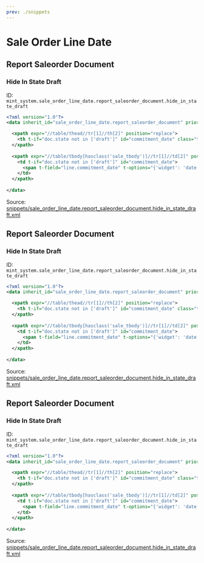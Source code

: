 ```yaml
---
prev: ./snippets
---
```

# Sale Order Line Date
## Report Saleorder Document  
### Hide In State Draft  
ID: `mint_system.sale_order_line_date.report_saleorder_document.hide_in_state_draft`  
```xml
<?xml version="1.0"?>
<data inherit_id="sale_order_line_date.report_saleorder_document" priority="50">

  <xpath expr="//table/thead//tr[1]//th[2]" position="replace">
    <th t-if="doc.state not in ['draft']" id="commitment_date" class="text-left">Commitment Date</th>
  </xpath>
  
  <xpath expr="//table/tbody[hasclass('sale_tbody')]//tr[1]//td[2]" position="replace">
    <td t-if="doc.state not in ['draft']" id="commitment_date">
      <span t-field="line.commitment_date" t-options="{'widget': 'date'}"/>
    </td>
  </xpath>
  
</data>

```
Source: [snippets/sale_order_line_date.report_saleorder_document.hide_in_state_draft.xml](https://github.com/Mint-System/Odoo-Development/tree/14.0/snippets/sale_order_line_date.report_saleorder_document.hide_in_state_draft.xml)

## Report Saleorder Document  
### Hide In State Draft  
ID: `mint_system.sale_order_line_date.report_saleorder_document.hide_in_state_draft`  
```xml
<?xml version="1.0"?>
<data inherit_id="sale_order_line_date.report_saleorder_document" priority="50">

  <xpath expr="//table/thead//tr[1]//th[2]" position="replace">
    <th t-if="doc.state not in ['draft']" id="commitment_date" class="text-left">Commitment Date</th>
  </xpath>
  
  <xpath expr="//table/tbody[hasclass('sale_tbody')]//tr[1]//td[2]" position="replace">
    <td t-if="doc.state not in ['draft']" id="commitment_date">
      <span t-field="line.commitment_date" t-options="{'widget': 'date'}"/>
    </td>
  </xpath>
  
</data>

```
Source: [snippets/sale_order_line_date.report_saleorder_document.hide_in_state_draft.xml](https://github.com/Mint-System/Odoo-Development/tree/14.0/snippets/sale_order_line_date.report_saleorder_document.hide_in_state_draft.xml)

## Report Saleorder Document  
### Hide In State Draft  
ID: `mint_system.sale_order_line_date.report_saleorder_document.hide_in_state_draft`  
```xml
<?xml version="1.0"?>
<data inherit_id="sale_order_line_date.report_saleorder_document" priority="50">

  <xpath expr="//table/thead//tr[1]//th[2]" position="replace">
    <th t-if="doc.state not in ['draft']" id="commitment_date" class="text-left">Commitment Date</th>
  </xpath>
  
  <xpath expr="//table/tbody[hasclass('sale_tbody')]//tr[1]//td[2]" position="replace">
    <td t-if="doc.state not in ['draft']" id="commitment_date">
      <span t-field="line.commitment_date" t-options="{'widget': 'date'}"/>
    </td>
  </xpath>
  
</data>

```
Source: [snippets/sale_order_line_date.report_saleorder_document.hide_in_state_draft.xml](https://github.com/Mint-System/Odoo-Development/tree/14.0/snippets/sale_order_line_date.report_saleorder_document.hide_in_state_draft.xml)

